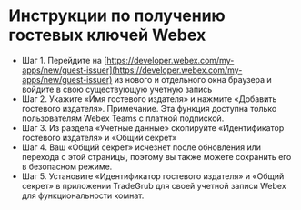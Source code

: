 # Инструкции по получению гостевых ключей Webex
- Шаг 1. Перейдите на [https://developer.webex.com/my-apps/new/guest-issuer](https://developer.webex.com/my-apps/new/guest-issuer) из нового и отдельного окна браузера и войдите в свою существующую учетную запись
- Шаг 2. Укажите «Имя гостевого издателя» и нажмите «Добавить гостевого издателя». Примечание. Эта функция доступна только пользователям Webex Teams с платной подпиской.
- Шаг 3. Из раздела «Учетные данные» скопируйте «Идентификатор гостевого издателя» и «Общий секрет»
- Шаг 4. Ваш «Общий секрет» исчезнет после обновления или перехода с этой страницы, поэтому вы также можете сохранить его в безопасном режиме.
- Шаг 5. Установите «Идентификатор гостевого издателя» и «Общий секрет» в приложении TradeGrub для своей учетной записи Webex для функциональности комнат.
